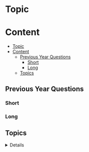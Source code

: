 # Topic

# Content

- [Topic](#topic)
- [Content](#content)
  - [Previous Year Questions](#previous-year-questions)
    - [Short](#short)
    - [Long](#long)
  - [Topics](#topics)

## Previous Year Questions

### Short

### Long

## Topics

<details>
<summary>Details</summary>

</details>

<br />

<p align="center">
  <img src="../imgs/" alt="">
</p>

